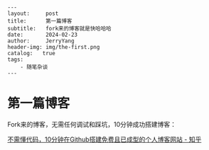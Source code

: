 ```text
---
layout:     post
title:      第一篇博客
subtitle:   fork来的博客就是快哈哈哈
date:       2024-02-23
author:     JerryYang
header-img: img/the-first.png
catalog:   true
tags:
    - 随笔杂谈
---
```

# 第一篇博客

Fork来的博客，无需任何调试和踩坑，10分钟成功搭建博客：

[不需懂代码，10分钟在Github搭建免费且已成型的个人博客网站 - 知乎](https://zhuanlan.zhihu.com/p/74778630)